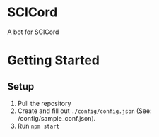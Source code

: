 # SCICord
A bot for SCICord

# Getting Started
## Setup
1. Pull the repository
2. Create and fill out `./config/config.json` (See: /config/sample_conf.json).
3. Run `npm start`

